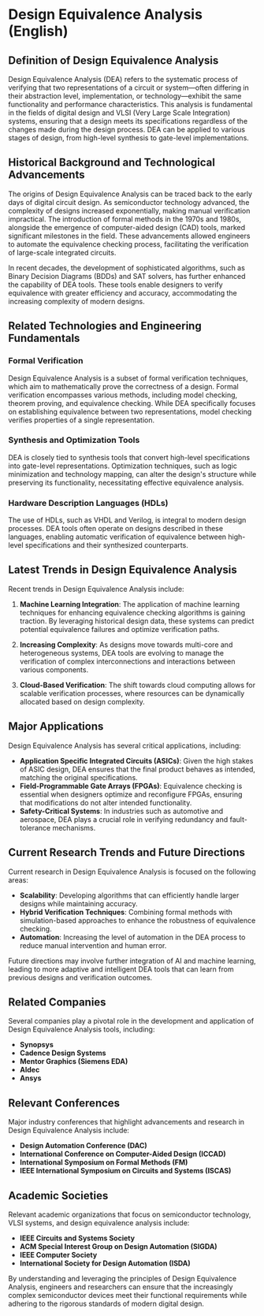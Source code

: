 # Design Equivalence Analysis (English)

## Definition of Design Equivalence Analysis

Design Equivalence Analysis (DEA) refers to the systematic process of verifying that two representations of a circuit or system—often differing in their abstraction level, implementation, or technology—exhibit the same functionality and performance characteristics. This analysis is fundamental in the fields of digital design and VLSI (Very Large Scale Integration) systems, ensuring that a design meets its specifications regardless of the changes made during the design process. DEA can be applied to various stages of design, from high-level synthesis to gate-level implementations.

## Historical Background and Technological Advancements

The origins of Design Equivalence Analysis can be traced back to the early days of digital circuit design. As semiconductor technology advanced, the complexity of designs increased exponentially, making manual verification impractical. The introduction of formal methods in the 1970s and 1980s, alongside the emergence of computer-aided design (CAD) tools, marked significant milestones in the field. These advancements allowed engineers to automate the equivalence checking process, facilitating the verification of large-scale integrated circuits.

In recent decades, the development of sophisticated algorithms, such as Binary Decision Diagrams (BDDs) and SAT solvers, has further enhanced the capability of DEA tools. These tools enable designers to verify equivalence with greater efficiency and accuracy, accommodating the increasing complexity of modern designs.

## Related Technologies and Engineering Fundamentals

### Formal Verification

Design Equivalence Analysis is a subset of formal verification techniques, which aim to mathematically prove the correctness of a design. Formal verification encompasses various methods, including model checking, theorem proving, and equivalence checking. While DEA specifically focuses on establishing equivalence between two representations, model checking verifies properties of a single representation.

### Synthesis and Optimization Tools

DEA is closely tied to synthesis tools that convert high-level specifications into gate-level representations. Optimization techniques, such as logic minimization and technology mapping, can alter the design's structure while preserving its functionality, necessitating effective equivalence analysis.

### Hardware Description Languages (HDLs)

The use of HDLs, such as VHDL and Verilog, is integral to modern design processes. DEA tools often operate on designs described in these languages, enabling automatic verification of equivalence between high-level specifications and their synthesized counterparts.

## Latest Trends in Design Equivalence Analysis

Recent trends in Design Equivalence Analysis include:

1. **Machine Learning Integration**: The application of machine learning techniques for enhancing equivalence checking algorithms is gaining traction. By leveraging historical design data, these systems can predict potential equivalence failures and optimize verification paths.

2. **Increasing Complexity**: As designs move towards multi-core and heterogeneous systems, DEA tools are evolving to manage the verification of complex interconnections and interactions between various components.

3. **Cloud-Based Verification**: The shift towards cloud computing allows for scalable verification processes, where resources can be dynamically allocated based on design complexity.

## Major Applications

Design Equivalence Analysis has several critical applications, including:

- **Application Specific Integrated Circuits (ASICs)**: Given the high stakes of ASIC design, DEA ensures that the final product behaves as intended, matching the original specifications.
- **Field-Programmable Gate Arrays (FPGAs)**: Equivalence checking is essential when designers optimize and reconfigure FPGAs, ensuring that modifications do not alter intended functionality.
- **Safety-Critical Systems**: In industries such as automotive and aerospace, DEA plays a crucial role in verifying redundancy and fault-tolerance mechanisms.

## Current Research Trends and Future Directions

Current research in Design Equivalence Analysis is focused on the following areas:

- **Scalability**: Developing algorithms that can efficiently handle larger designs while maintaining accuracy.
- **Hybrid Verification Techniques**: Combining formal methods with simulation-based approaches to enhance the robustness of equivalence checking.
- **Automation**: Increasing the level of automation in the DEA process to reduce manual intervention and human error.

Future directions may involve further integration of AI and machine learning, leading to more adaptive and intelligent DEA tools that can learn from previous designs and verification outcomes.

## Related Companies

Several companies play a pivotal role in the development and application of Design Equivalence Analysis tools, including:

- **Synopsys**
- **Cadence Design Systems**
- **Mentor Graphics (Siemens EDA)**
- **Aldec**
- **Ansys**

## Relevant Conferences

Major industry conferences that highlight advancements and research in Design Equivalence Analysis include:

- **Design Automation Conference (DAC)**
- **International Conference on Computer-Aided Design (ICCAD)**
- **International Symposium on Formal Methods (FM)**
- **IEEE International Symposium on Circuits and Systems (ISCAS)**

## Academic Societies

Relevant academic organizations that focus on semiconductor technology, VLSI systems, and design equivalence analysis include:

- **IEEE Circuits and Systems Society**
- **ACM Special Interest Group on Design Automation (SIGDA)**
- **IEEE Computer Society**
- **International Society for Design Automation (ISDA)**

By understanding and leveraging the principles of Design Equivalence Analysis, engineers and researchers can ensure that the increasingly complex semiconductor devices meet their functional requirements while adhering to the rigorous standards of modern digital design.